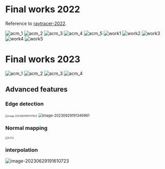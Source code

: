 # Final works 2022

Reference to [raytracer-2022](https://github.com/ACMClassCourse-2021/PPCA-Raytracer-2022/tree/main/final_works).

![acm_1](assets/2022/acm_1.jpg)
![acm_2](assets/2022/acm_2.jpg)
![acm_3](assets/2022/acm_3.jpg)
![acm_4](assets/2022/acm_4.jpg)
![acm_5](assets/2022/acm_5.jpg)
![work1](assets/2022/work1.jpg)
![work2](assets/2022/work2.jpg)
![work3](assets/2022/work3.jpg)
![work4](assets/2022/work4.jpg)
![work5](assets/2022/work5.png)

# Final works 2023

![acm_1](assets/2023/acm_1.png)
![acm_2](assets/2023/acm_2.png)
![acm_3](assets/2023/acm_3.png)
![acm_4](assets/2023/acm_4.png)

## Advanced features

### Edge detection

<img src="assets/image-20230629191317923.png" alt="image-20230629191317923" style="zoom:50%;" />

<img src="assets/image-20230629191346961.png" alt="image-20230629191346961" style="zoom:80%;" />

### Normal mapping

<img src="assets/SJTU_cubiod_scene.jpg" alt="SJTU" style="zoom:50%;" />

### interpolation

<img src="assets/image-20230629191610723.png" alt="image-20230629191610723" style="zoom:100%;" />
